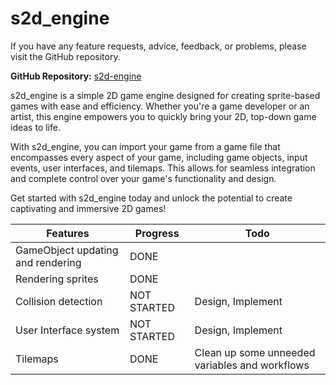 # s2d_engine

If you have any feature requests, advice, feedback, or problems, please visit the GitHub repository.

**GitHub Repository:** [s2d-engine](https://github.com/maxvanasten/s2d-engine)

s2d_engine is a simple 2D game engine designed for creating sprite-based games with ease and efficiency. Whether you're a game developer or an artist, this engine empowers you to quickly bring your 2D, top-down game ideas to life.

With s2d_engine, you can import your game from a game file that encompasses every aspect of your game, including game objects, input events, user interfaces, and tilemaps. This allows for seamless integration and complete control over your game's functionality and design.

Get started with s2d_engine today and unlock the potential to create captivating and immersive 2D games!

| Features                          | Progress    | Todo                                           |
| --------------------------------- | ----------- | ---------------------------------------------- |
| GameObject updating and rendering | DONE        |                                                |
| Rendering sprites                 | DONE        |                                                |
| Collision detection               | NOT STARTED | Design, Implement                              |
| User Interface system             | NOT STARTED | Design, Implement                              |
| Tilemaps                          | DONE        | Clean up some unneeded variables and workflows |
